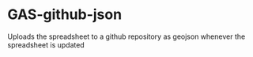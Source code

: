 GAS-github-json
===============

Uploads the spreadsheet to a github repository as geojson whenever the spreadsheet is updated
